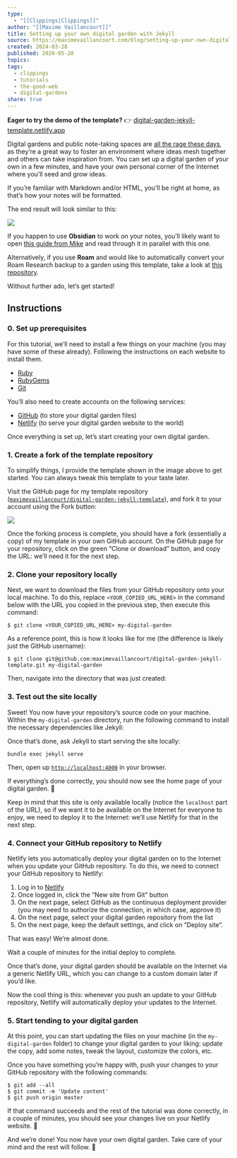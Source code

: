 ```yaml
---
type:
  - "[[Clippings|Clippings]]"
author: "[[Maxime Vaillancourt]]"
title: Setting up your own digital garden with Jekyll
source: https://maximevaillancourt.com/blog/setting-up-your-own-digital-garden-with-jekyll
created: 2024-03-28
published: 2020-05-20
topics: 
tags:
  - clippings
  - tutorials
  - the-good-web
  - digital-gardens
share: true
---
```


**Eager to try the demo of the template?** 👉 [digital-garden-jekyll-template.netlify.app](https://digital-garden-jekyll-template.netlify.app/)

Digital gardens and public note-taking spaces are [all the rage these days](https://twitter.com/ness_labs/status/1262778800649187330), as they’re a great way to foster an environment where ideas mesh together and others can take inspiration from. You can set up a digital garden of your own in a few minutes, and have your own personal corner of the Internet where you’ll seed and grow ideas.

If you’re familiar with Markdown and/or HTML, you’ll be right at home, as that’s how your notes will be formatted.

The end result will look similar to this:

![](https://user-images.githubusercontent.com/8457808/82400515-7d026d80-9a25-11ea-83f1-3b9cb8347e07.png)

If you happen to use **Obsidian** to work on your notes, you’ll likely want to open [this guide from Mike](https://refinedmind.co/obsidian-jekyll-workflow) and read through it in parallel with this one.

Alternatively, if you use **Roam** and would like to automatically convert your Roam Research backup to a garden using this template, take a look at [this repository](https://github.com/DoomHammer/roam-to-git/tree/roam-to-garden).

Without further ado, let’s get started!

## Instructions

### 0\. Set up prerequisites

For this tutorial, we’ll need to install a few things on your machine (you may have some of these already). Following the instructions on each website to install them.

-   [Ruby](https://www.ruby-lang.org/)
-   [RubyGems](https://rubygems.org/)
-   [Git](https://git-scm.com/downloads)

You’ll also need to create accounts on the following services:

-   [GitHub](https://github.com/join) (to store your digital garden files)
-   [Netlify](https://app.netlify.com/signup) (to serve your digital garden website to the world)

Once everything is set up, let’s start creating your own digital garden.

### 1\. Create a fork of the template repository

To simplify things, I provide the template shown in the image above to get started. You can always tweak this template to your taste later.

Visit the GitHub page for my template repository ([`maximevaillancourt/digital-garden-jekyll-template`](https://github.com/maximevaillancourt/digital-garden-jekyll-template)), and fork it to your account using the Fork button:

![](https://help.github.com/assets/images/help/repository/fork_button.jpg)

Once the forking process is complete, you should have a fork (essentially a copy) of my template in your own GitHub account. On the GitHub page for your repository, click on the green “Clone or download” button, and copy the URL: we’ll need it for the next step.

### 2\. Clone your repository locally

Next, we want to download the files from your GitHub repository onto your local machine. To do this, replace `<YOUR_COPIED_URL_HERE>` in the command below with the URL you copied in the previous step, then execute this command:

```
$ git clone <YOUR_COPIED_URL_HERE> my-digital-garden
```

As a reference point, this is how it looks like for me (the difference is likely just the GitHub username):

```
$ git clone git@github.com:maximevaillancourt/digital-garden-jekyll-template.git my-digital-garden
```

Then, navigate into the directory that was just created:

### 3\. Test out the site locally

Sweet! You now have your repository’s source code on your machine. Within the `my-digital-garden` directory, run the following command to install the necessary dependencies like Jekyll:

Once that’s done, ask Jekyll to start serving the site locally:

```
bundle exec jekyll serve
```

Then, open up [`http://localhost:4000`](http://localhost:4000/) in your browser.

If everything’s done correctly, you should now see the home page of your digital garden. 🎉

Keep in mind that this site is only available locally (notice the `localhost` part of the URL), so if we want it to be available on the Internet for everyone to enjoy, we need to deploy it to the Internet: we’ll use Netlify for that in the next step.

### 4\. Connect your GitHub repository to Netlify

Netlify lets you automatically deploy your digital garden on to the Internet when you update your GitHub repository. To do this, we need to connect your GitHub repository to Netlify:

1.  Log in to [Netlify](https://app.netlify.com/)
2.  Once logged in, click the “New site from Git” button
3.  On the next page, select GitHub as the continuous deployment provider (you may need to authorize the connection, in which case, approve it)
4.  On the next page, select your digital garden repository from the list
5.  On the next page, keep the default settings, and click on “Deploy site”.

That was easy! We’re almost done.

Wait a couple of minutes for the initial deploy to complete.

Once that’s done, your digital garden should be available on the Internet via a generic Netlify URL, which you can change to a custom domain later if you’d like.

Now the cool thing is this: whenever you push an update to your GitHub repository, Netlify will automatically deploy your updates to the Internet.

### 5\. Start tending to your digital garden

At this point, you can start updating the files on your machine (in the `my-digital-garden` folder) to change your digital garden to your liking: update the copy, add some notes, tweak the layout, customize the colors, etc.

Once you have something you’re happy with, push your changes to your GitHub repository with the following commands:

```
$ git add --all
$ git commit -m 'Update content'
$ git push origin master
```

If that command succeeds and the rest of the tutorial was done correctly, in a couple of minutes, you should see your changes live on your Netlify website. 🚀

And we’re done! You now have your own digital garden. Take care of your mind and the rest will follow. 🍃